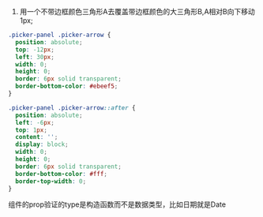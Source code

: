 1. 用一个不带边框颜色三角形A去覆盖带边框颜色的大三角形B,A相对B向下移动1px;

```css
.picker-panel .picker-arrow {
  position: absolute;
  top: -12px;
  left: 30px;
  width: 0;
  height: 0;
  border: 6px solid transparent;
  border-bottom-color: #ebeef5;
}

.picker-panel .picker-arrow::after {
  position: absolute;
  left: -6px;
  top: 1px;
  content: '';
  display: block;
  width: 0;
  height: 0;
  border: 6px solid transparent;
  border-bottom-color: #fff;
  border-top-width: 0;
}
```

组件的prop验证的type是构造函数而不是数据类型，比如日期就是Date